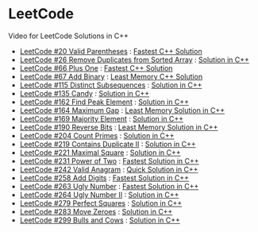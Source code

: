 # LeetCode
Video for LeetCode Solutions in C++

- [LeetCode #20 Valid Parentheses](https://leetcode.com/problems/valid-parentheses/) : [Fastest C++ Solution](https://youtu.be/wyvEXgMW1-w)
- [LeetCode #26 Remove Duplicates from Sorted Array](https://leetcode.com/problems/remove-duplicates-from-sorted-array/) : [Solution in C++](https://youtu.be/usvzeYt8XgM)
- [LeetCode #66 Plus One](https://leetcode.com/problems/plus-one/) : [Fastest C++ Solution](https://youtu.be/IzOFx2yNnh4)
- [LeetCode #67 Add Binary](https://leetcode.com/problems/add-binary/) : [Least Memory C++ Solution](https://youtu.be/Jn3G3KaA3bo)
- [LeetCode #115 Distinct Subsequences](https://leetcode.com/problems/distinct-subsequences/) : [Solution in C++](https://youtu.be/afkOysxeJlQ)
- [LeetCode #135 Candy](https://leetcode.com/problems/candy/) : [Solution in C++](https://youtu.be/rEKMA2lKey8)
- [LeetCode #162 Find Peak Element](https://leetcode.com/problems/find-peak-element/) : [Solution in C++](https://youtu.be/kX7vylYUv-E)
- [LeetCode #164 Maximum Gap](https://leetcode.com/problems/maximum-gap/) : [Least Memory Solution in C++](https://youtu.be/_YOgDVIQS3o)
- [LeetCode #169 Majority Element](https://leetcode.com/problems/majority-element/) : [Solution in C++](https://youtu.be/qh6DzPPOEKk)
- [LeetCode #190 Reverse Bits](https://leetcode.com/problems/reverse-bits/) : [Least Memory Solution in C++](https://youtu.be/Cvv0PEUdUPA)
- [LeetCode #204 Count Primes](https://leetcode.com/problems/count-primes/) : [Solution in C++](https://youtu.be/wqShmsG9U4k)
- [LeetCode #219 Contains Duplicate II](https://leetcode.com/problems/contains-duplicate-ii/) : [Solution in C++](https://youtu.be/hhPcONtzosc)
- [LeetCode #221 Maximal Square](https://leetcode.com/problems/maximal-square/) : [Solution in C++](https://youtu.be/9YKqLOjIdo8)
- [LeetCode #231 Power of Two](https://leetcode.com/problems/power-of-two/) : [Fastest Solution in C++](https://youtu.be/FUyxYAS9wOw)
- [LeetCode #242 Valid Anagram](https://leetcode.com/problems/valid-anagram/) : [Quick Solution in C++](https://youtu.be/0UQM8IBSly8)
- [LeetCode #258 Add Digits](https://leetcode.com/problems/add-digits/) : [Fastest Solution in C++](https://youtu.be/SLaiF48GDCg)
- [LeetCode #263 Ugly Number](https://leetcode.com/problems/ugly-number/) : [Fastest Solution in C++](https://youtu.be/nfaEhRJSY80)
- [LeetCode #264 Ugly Number II](https://leetcode.com/problems/ugly-number-ii/) : [Solution in C++](https://youtu.be/LC0WKkj-IiU)
- [LeetCode #279 Perfect Squares](https://leetcode.com/problems/perfect-squares/) : [Solution in C++](https://youtu.be/A88CEG32fVQ)
- [LeetCode #283 Move Zeroes](https://leetcode.com/problems/move-zeroes/) : [Solution in C++](https://youtu.be/Or7p3RPykfA)
- [LeetCode #299 Bulls and Cows](https://leetcode.com/problems/bulls-and-cows/) : [Solution in C++](https://youtu.be/9DM5CLblIM8)

